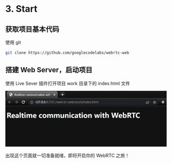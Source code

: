 # 3. Start

## 获取项目基本代码

使用 git

```bash
git clone https://github.com/googlecodelabs/webrtc-web
```

## 搭建 Web Server，启动项目

使用 Live Sever 插件打开项目 work 目录下的 index.html 文件

<img alt="picture 1" src="images/Start/IMG_20230328-205922373.png" />

出现这个页面就一切准备就绪，即将开启你的 WebRTC 之旅！
